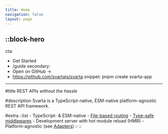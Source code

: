 ```yaml
---
title: Home
navigation: false
layout: page
---
```


## ::block-hero

cta:

- Get Started
- /guide
  secondary:
- Open on GitHub →
- https://github.com/svartajs/svarta
  snippet: pnpm create svarta-app

---

#title
REST APIs _without the hassle_

#description
Svarta is a TypeScript-native, ESM-native platform-agnostic REST API framework.

#extra
::list - TypeScript- & ESM-native - [File-based routing](/usage/routes) - [Type-safe middlewares](/usage/middlewares) - Development server with hot module reload (HMR) - Platform-agnostic (see [Adapters](/deployment))
::
::

